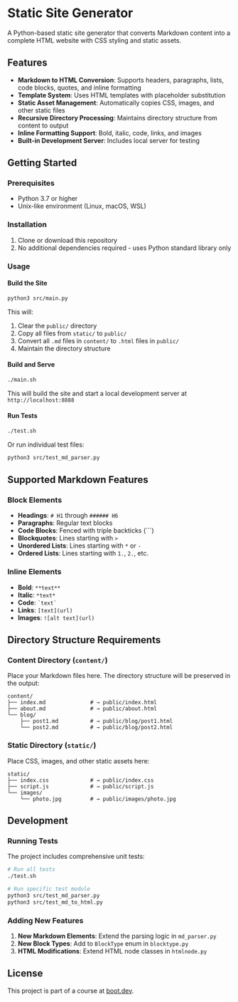 # Static Site Generator

A Python-based static site generator that converts Markdown content into a complete HTML website with CSS styling and static assets.

## Features

- **Markdown to HTML Conversion**: Supports headers, paragraphs, lists, code blocks, quotes, and inline formatting
- **Template System**: Uses HTML templates with placeholder substitution
- **Static Asset Management**: Automatically copies CSS, images, and other static files
- **Recursive Directory Processing**: Maintains directory structure from content to output
- **Inline Formatting Support**: Bold, italic, code, links, and images
- **Built-in Development Server**: Includes local server for testing

## Getting Started

### Prerequisites

- Python 3.7 or higher
- Unix-like environment (Linux, macOS, WSL)

### Installation

1. Clone or download this repository
2. No additional dependencies required - uses Python standard library only

### Usage

#### Build the Site

```bash
python3 src/main.py
```

This will:
1. Clear the `public/` directory
2. Copy all files from `static/` to `public/`
3. Convert all `.md` files in `content/` to `.html` files in `public/`
4. Maintain the directory structure

#### Build and Serve

```bash
./main.sh
```

This will build the site and start a local development server at `http://localhost:8888`

#### Run Tests

```bash
./test.sh
```

Or run individual test files:
```bash
python3 src/test_md_parser.py
```

## Supported Markdown Features

### Block Elements

- **Headings**: `# H1` through `###### H6`
- **Paragraphs**: Regular text blocks
- **Code Blocks**: Fenced with triple backticks (\`\`\`)
- **Blockquotes**: Lines starting with `>`
- **Unordered Lists**: Lines starting with `*` or `-`
- **Ordered Lists**: Lines starting with `1.`, `2.`, etc.

### Inline Elements

- **Bold**: `**text**`
- **Italic**: `*text*`
- **Code**: `` `text` ``
- **Links**: `[text](url)`
- **Images**: `![alt text](url)`

## Directory Structure Requirements

### Content Directory (`content/`)

Place your Markdown files here. The directory structure will be preserved in the output:

```
content/
├── index.md              # → public/index.html
├── about.md              # → public/about.html
└── blog/
    ├── post1.md          # → public/blog/post1.html
    └── post2.md          # → public/blog/post2.html
```

### Static Directory (`static/`)

Place CSS, images, and other static assets here:

```
static/
├── index.css             # → public/index.css
├── script.js             # → public/script.js
└── images/
    └── photo.jpg         # → public/images/photo.jpg
```

## Development

### Running Tests

The project includes comprehensive unit tests:

```bash
# Run all tests
./test.sh

# Run specific test module
python3 src/test_md_parser.py
python3 src/test_md_to_html.py
```

### Adding New Features

1. **New Markdown Elements**: Extend the parsing logic in `md_parser.py`
2. **New Block Types**: Add to `BlockType` enum in `blocktype.py`
3. **HTML Modifications**: Extend HTML node classes in `htmlnode.py`

## License

This project is part of a course at [boot.dev](https://www.boot.dev/courses/build-static-site-generator-python).
